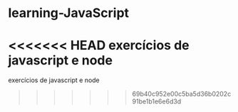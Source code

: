 # learning-JavaScript

<<<<<<< HEAD
exercícios de javascript e node
=======
exercícios de javascript e node
>>>>>>> 69b40c952e00c5ba5d36b0202c91be1b1e6e6d3d
